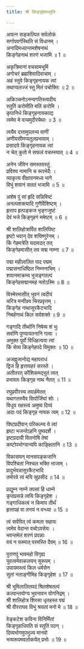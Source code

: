 ```yaml
---
title: श्री किङ्गृहेशस्तुतिः

---
```

अयत्न सङ्कल्पित सर्वलोकं  
सर्गापवर्गस्थिति सं विधानम् ।  
अनादिमध्यान्तमशेषनाथं  
किङ्गेहनाथं शरणं भजामि ॥ 1 ॥

अकृत्रिमानां वचसामभूमिं  
अगोचरं ब्रह्मशिवादिवाचाम् ।  
अहं स्तुवे किङ्गृहनायक त्वां  
तथाप्यलज्जं स्तु मितं पचोक्तिः ॥ 2 ॥

अकिञ्चनोऽनन्यगतिस्त्वदीय  
स्तुतिं करोमीति मतिं करोमि ।  
कृपानिधे किङ्गृहनायकाद्य  
त्वमेव मे वाचमुदीरयेथाः ॥ 3 ॥

त्वयैव दत्तामुपलभ्य वाणीं  
अणीयसीमप्यतुलप्रभावाम् ।  
प्रसादये किङ्गृहनायक त्वां  
न चेत् कुतो मे सफलं वचस्स्यात् ॥ 4 ॥

अनेन जीवेन समस्तवस्तुं  
प्रविश्य नामानि च रूपभेदैः ।  
व्याकृत्य वीक्षावनमध्य भागे  
विभुं शयानं सततं भजामि ॥ 5 ॥

अशेष पुं सां हृदि सन्निविष्टं  
अनल्पशक्त्यादि गुणैर्विशिष्टम् ।  
हृत्ताप हृत्पङ्कज भृङ्गजुष्टं  
देवं भजे किङ्गृहगं ममेष्टम् ॥ 6 ॥

श्री शालिहोत्रार्पित शालिपिष्ट  
हृष्टो भवान् देव शयिष्णुरेनम् ।  
किं गेहमत्रेति यदावदत् तत्  
किङ्गेहमासीत् तव सद्म नाम्ना ॥ 7 ॥

पद्मा महीलालित पाद पद्मम्  
पद्मासनाधिष्ठित निम्ननाभिम् ।  
शयानमाक्रम्य भुजङ्गतल्पं  
किङ्गेहसद्मानमहं नतोऽस्मि ॥ 8 ॥

विस्मेरमासीत् भुवनं त्वदीयं  
चरित्र मन्वीक्ष्य चिरप्रवृत्तम् ।  
किङ्गेह नाथासुरकैटभादि  
निबर्हणाथं किल सर्वशक्ते ॥ 9 ॥

गङ्गादि तीर्थानि निषेव्य शं भुः  
सर्वाणि पुण्यायतनानि गत्वा ।  
अमुक्त पूर्वो विधिहत्यया त्वां  
किं सेव्य किङ्गेहपदे विमुक्तः ॥ 10 ॥

अजह्नुजानोद्य महापराधं  
द्विजं हि हृत्तापहरं सरस्ते ।  
अतीतरत् कौशिकमद्भुतं त्वत्  
प्रभावतः किङ्गृह नाथ नैतत् ॥ 11 ॥

रघुप्रवीरस्य तवार्हमेतत्  
यथागतस्यैव सिपोर्जिघां सोः ।  
विधूय रक्षस्त्वं अमुष्य दिव्यं  
अदाः पदं किङ्गृह नायक त्वम् ॥ 12 ॥

पिष्टप्रदीपान् परिकल्प्य ये त्वां  
हृष्टा भजन्तेऽहनि पुष्यदर्शे ।  
इष्टप्रदायी वितनोषि तेषां  
कष्टोपभोग्यान्यपि काङ्क्षितानि ॥ 13 ॥

विकासयन् मानसपङ्कजानि  
विपश्चितां निश्चल भक्ति भाजाम् ।  
प्रादुर्भवन्नासुरकैटभादि  
तमोरवे त्वं मयि सुप्रसीद ॥ 14 ॥

प्रद्युम्न नाम्ने तपसां हि धाम्ने  
कृपाप्रसन्ने त्वयि किङ्गृहेश ।  
गङ्गाधिकत्वं न किमाप तीर्थं  
हृत्तापहं वा तनयं न वन्ध्या ॥ 15 ॥

त्वं सर्ववित् त्वं कमला सहायः  
त्वमेव वेदान्त वचोऽवसेयः ।  
भवन्तमेतं शरणं प्रपन्नाः  
वयं न यस्मात् परमस्ति दैवम् ॥ 16 ॥

पुराणपुं भावमहो विगृह्य  
युवत्वमेवाकलयन् सुरूपम् ।  
उपायमस्त्वं किल धर्मसेन  
सुतां नताङ्गीमिह किङ्गृहेश ॥ 17 ॥

श्री भूमिलालितपदं श्रितशेषतल्पं  
कल्पान्तयोग्य भुवनावन योगनिद्रम् ।  
श्री शालिहोत्र शिरसा धृतहस्त पद्मं  
श्री वीरराघव विभुं श्रयतां मनो मे ॥ 18 ॥

वेङ्कटेश कविना विनिर्मितां  
किङ्गृहाधिपति सं स्तुतिं पठन् ।  
दिव्यभोगमुपभुज्य मानवो  
भव्यरूपमवलोकयेत् प्रभोः ॥ 19 ॥